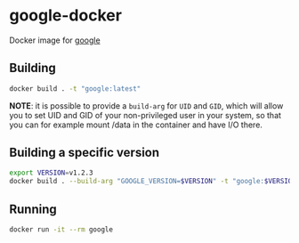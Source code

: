 # google-docker
Docker image for [google](https://github.com/1268/google)

## Building
```bash
docker build . -t "google:latest"
```
**NOTE**: it is possible to provide a `build-arg` for `UID` and `GID`, which will allow you to set UID and GID of your non-privileged user in your system, so that you can for example mount /data in the container and have I/O there.

## Building a specific version
```bash
export VERSION=v1.2.3
docker build . --build-arg "GOOGLE_VERSION=$VERSION" -t "google:$VERSION"
```

## Running
```bash
docker run -it --rm google
```